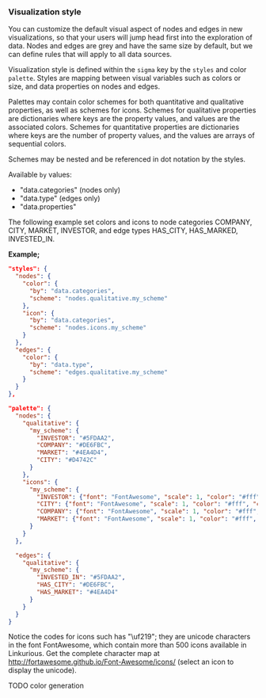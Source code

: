 ### Visualization style

You can customize the default visual aspect of nodes and edges in new visualizations, so that your users will jump head first into the exploration of data. Nodes and edges are grey and have the same size by default, but we can define rules that will apply to all data sources.

Visualization style is defined within the `sigma` key by the `styles` and color `palette`. Styles are mapping between visual variables such as colors or size, and data properties on nodes and edges.

Palettes may contain color schemes for both quantitative and qualitative properties, as well as schemes for icons. Schemes for qualitative properties are dictionaries where keys are the property values, and values are the associated colors. Schemes for quantitative properties are dictionaries where keys are the number of property values, and the values are arrays of sequential colors.

Schemes may be nested and be referenced in dot notation by the styles.

Available `by` values:
- "data.categories" (nodes only)
- "data.type" (edges only)
- "data.properties"

The following example set colors and icons to node categories COMPANY, CITY, MARKET, INVESTOR, and edge types HAS_CITY, HAS_MARKED, INVESTED_IN.

**Example;**
```json
"styles": {
  "nodes": {
    "color": {
      "by": "data.categories",
      "scheme": "nodes.qualitative.my_scheme"
    },
    "icon": {
      "by": "data.categories",
      "scheme": "nodes.icons.my_scheme"
    }
  },
  "edges": {
    "color": {
      "by": "data.type",
      "scheme": "edges.qualitative.my_scheme"
    }
  }
},

"palette": {
  "nodes": {
    "qualitative": {
      "my_scheme": {
        "INVESTOR": "#5FDAA2",
        "COMPANY": "#DE6FBC",
        "MARKET": "#4EA4D4",
        "CITY": "#D4742C"
      }
    },
    "icons": {
      "my_scheme": {
        "INVESTOR": {"font": "FontAwesome", "scale": 1, "color": "#fff", "content": "\uf19c"},
        "CITY": {"font": "FontAwesome", "scale": 1, "color": "#fff", "content": "\uf015"},
        "COMPANY": {"font": "FontAwesome", "scale": 1, "color": "#fff", "content": "\uf135"},
        "MARKET": {"font": "FontAwesome", "scale": 1, "color": "#fff", "content": "\uf219"}
      }
    }
  },

  "edges": {
    "qualitative": {
      "my_scheme": {
        "INVESTED_IN": "#5FDAA2",
        "HAS_CITY": "#DE6FBC",
        "HAS_MARKET": "#4EA4D4"
      }
    }
  }
}
```

Notice the codes for icons such has "\uf219"; they are unicode characters in the font FontAwesome, which contain more than 500 icons available in Linkurious. Get the complete character map at http://fortawesome.github.io/Font-Awesome/icons/ (select an icon to display the unicode).



TODO color generation